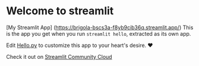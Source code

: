 # Welcome to streamlit

[My Streamlit App] (https://brigola-bscs3a-f8yb9cib36q.streamlit.app/)
This is the app you get when you run `streamlit hello`, extracted as its own app.

Edit [Hello.py](./Hello.py) to customize this app to your heart's desire. ❤️

Check it out on [Streamlit Community Cloud](https://st-hello-app.streamlit.app/)
